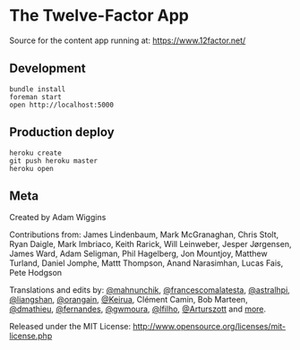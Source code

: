 The Twelve-Factor App
=====================

Source for the content app running at: https://www.12factor.net/

Development
-----------

    bundle install
    foreman start
    open http://localhost:5000

Production deploy
-----------------

    heroku create
    git push heroku master
    heroku open

Meta
----

Created by Adam Wiggins

Contributions from: James Lindenbaum, Mark McGranaghan, Chris Stolt, Ryan
Daigle, Mark Imbriaco, Keith Rarick, Will Leinweber, Jesper Jørgensen, James
Ward, Adam Seligman, Phil Hagelberg, Jon Mountjoy, Matthew Turland, Daniel
Jomphe, Mattt Thompson, Anand Narasimhan, Lucas Fais, Pete Hodgson

Translations and edits by: [@mahnunchik](https://github.com/mahnunchik), [@francescomalatesta](https://github.com/francescomalatesta), [@astralhpi](https://github.com/astralhpi), [@liangshan](https://github.com/liangshan), [@orangain](https://github.com/orangain), [@Keirua](https://github.com/Keirua), Clément Camin, Bob Marteen, [@dmathieu](https://github.com/dmathieu), [@fernandes](https://github.com/fernandes), [@gwmoura](https://github.com/gwmoura), [@lfilho](https://github.com/lfilho), [@Arturszott](https://github.com/Arturszott) and [more](https://github.com/heroku/12factor/graphs/contributors).

Released under the MIT License: http://www.opensource.org/licenses/mit-license.php

